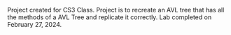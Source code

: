 Project created for CS3 Class. Project is to recreate an AVL tree that has all the methods of a AVL Tree and replicate it correctly. Lab completed on February 27, 2024.
